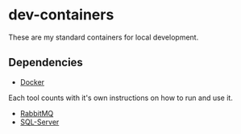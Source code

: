 # dev-containers

These are my standard containers for local development.

## Dependencies 

- [Docker](https://docs.docker.com/get-docker/)

Each tool counts with it's own instructions on how to run and use it.

- [RabbitMQ](https://github.com/raschmitt/dev-containers/tree/main/rabbitmq)
- [SQL-Server](https://github.com/raschmitt/dev-containers/tree/main/sql-server)

